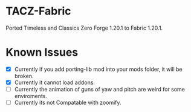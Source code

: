 # TACZ-Fabric
Ported Timeless and Classics Zero Forge 1.20.1 to Fabric 1.20.1.

# Known Issues

- [X] Currently if you add porting-lib mod into your mods folder, it will be broken.<br>
- [X] Currently it cannot load addons.<br>
- [ ] Currently the animation of guns of yaw and pitch are weird for some enviroments.<br>
- [ ] Currently its not Compatable with zoomify.<br>